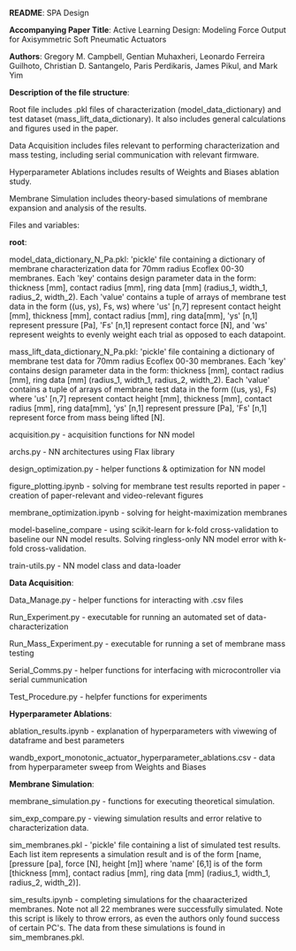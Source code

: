 **README**: SPA Design

**Accompanying Paper Title**:
Active Learning Design: Modeling Force Output for Axisymmetric Soft Pneumatic Actuators

**Authors**: Gregory M. Campbell, Gentian Muhaxheri, Leonardo Ferreira Guilhoto, Christian D. Santangelo, Paris Perdikaris, James Pikul, and Mark Yim

**Description of the file structure**:

Root file includes .pkl files of characterization (model_data_dictionary) and test dataset (mass_lift_data_dictionary). It also includes general calculations and figures used in the paper.

Data Acquisition includes files relevant to performing characterization and mass testing, including serial communication with relevant firmware.

Hyperparameter Ablations includes results of Weights and Biases ablation study.

Membrane Simulation includes theory-based simulations of membrane expansion and analysis of the results.

Files and variables:

**root**:

model_data_dictionary_N_Pa.pkl: 'pickle' file containing a dictionary of membrane characterization data for 70mm radius Ecoflex 00-30 membranes. Each 'key' contains design parameter data in the form: thickness [mm], contact radius [mm], ring data [mm] (radius_1, width_1, radius_2, width_2). Each 'value' contains a tuple of arrays of membrane test data in the form ((us, ys), Fs, ws) where 'us' [n,7] represent contact height [mm], thickness [mm], contact radius [mm], ring data[mm], 'ys' [n,1] represent pressure [Pa], 'Fs' [n,1] represent contact force [N], and 'ws' represent weights to evenly weight each trial as opposed to each datapoint.

mass_lift_data_dictionary_N_Pa.pkl: 'pickle' file containing a dictionary of membrane test data for 70mm radius Ecoflex 00-30 membranes. Each 'key' contains design parameter data in the form: thickness [mm], contact radius [mm], ring data [mm] (radius_1, width_1, radius_2, width_2). Each 'value' contains a tuple of arrays of membrane test data in the form ((us, ys), Fs) where 'us' [n,7] represent contact height [mm], thickness [mm], contact radius [mm], ring data[mm], 'ys' [n,1] represent pressure [Pa], 'Fs' [n,1] represent force from mass being lifted [N].

acquisition.py - acquisition functions for NN model

archs.py - NN architectures using Flax library

design_optimization.py - helper functions & optimization for NN model

figure_plotting.ipynb - solving for membrane test results reported in paper - creation of paper-relevant and video-relevant figures

membrane_optimization.ipynb - solving for height-maximization membranes

model-baseline_compare - using scikit-learn for k-fold cross-validation to baseline our NN model results. Solving ringless-only NN model error with k-fold cross-validation.

train-utils.py - NN model class and data-loader

**Data Acquisition**: 

Data_Manage.py - helper functions for interacting with .csv files

Run_Experiment.py - executable for running an automated set of data-characterization

Run_Mass_Experiment.py - executable for running a set of membrane mass testing

Serial_Comms.py - helper functions for interfacing with microcontroller via serial cummunication

Test_Procedure.py - helpfer functions for experiments

**Hyperparameter Ablations**: 

ablation_results.ipynb - explanation of hyperparameters with viwewing of dataframe and best parameters

wandb_export_monotonic_actuator_hyperparameter_ablations.csv - data from hyperparameter sweep from Weights and Biases

**Membrane Simulation**:

membrane_simulation.py - functions for executing theoretical simulation.

sim_exp_compare.py - viewing simulation results and error relative to characterization data.

sim_membranes.pkl - 'pickle' file containing a list of simulated test results. Each list item represents a simulation result and is of the form [name, [pressure [pa], force [N], height [m]] where 'name' [6,1] is of the form [thickness [mm], contact radius [mm], ring data [mm] (radius_1, width_1, radius_2, width_2)]. 

sim_results.ipynb - completing simulations for the chaaracterized membranes. Note not all 22 membranes were successfully simulated. Note this script is likely to throw errors, as even the authors only found success of certain PC's. The data from these simulations is found in sim_membranes.pkl.


